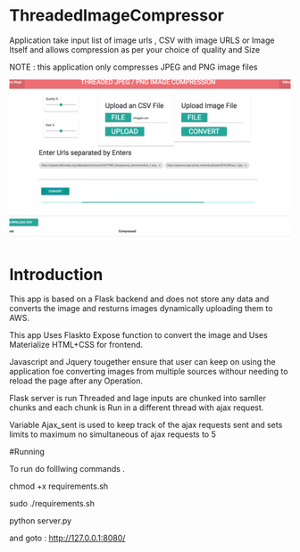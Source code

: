 # ThreadedImageCompressor
Application take input list of image urls , CSV with image URLS  or Image Itself and allows compression as per your choice of quality and  Size

NOTE : this application only compresses JPEG and PNG image files


![Alt text](sample.png?raw=true "")


# Introduction 

This app is based on a Flask backend and does not store any data and converts the image and resturns images dynamically uploading them  to AWS.

This app Uses Flaskto Expose function to convert the image and Uses Materialize HTML+CSS for frontend.

Javascript  and Jquery tougether ensure that user can keep on using the application foe converting images from multiple sources withour needing to reload the page after any Operation.

Flask server is run Threaded and lage inputs are chunked into samller chunks and  each chunk is Run in a different thread with ajax request.

Variable Ajax_sent is used to keep track of the ajax requests sent and sets limits to maximum no  simultaneous of ajax requests to 5


#Running

To run do folllwing commands .

chmod +x requirements.sh

sudo ./requirements.sh

python server.py

and goto : http://127.0.0.1:8080/

